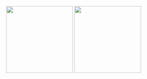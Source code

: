 <img height="180em" src="https://github-readme-stats.vercel.app/api?username=Ryan-Calmon&show_icons=true&theme=radical)](https://github.com/Ryan-Calmon/github-readme-stats&show_icons=true&theme=radical" >
<img height="180em" src="https://github-readme-stats.vercel.app/api/top-langs/?username=Ryan-Calmon&layout=compact&theme=rardical)](https://github.com/Ryan-Calmon/github-readme-stats&layout=compact">
